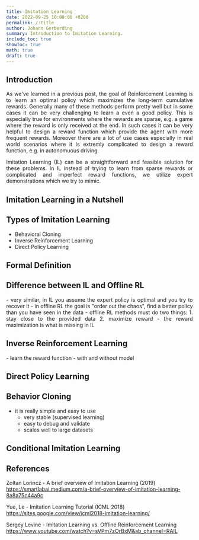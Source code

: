 ```yaml
---
title: Imitation Learning  
date: 2022-09-25 10:00:00 +0200
permalink: /:title
author: Johann Gerberding
summary: Introduction to Imitation Learning.
include_toc: true
showToc: true
math: true
draft: true
---
```


## Introduction

<p align="justify">
As we've learned in a previous post, the goal of Reinforcement Learning is to learn an optimal policy which maximizes the long-term cumulative rewards. Generally many of these methods perform pretty well but in some cases it can be very challenging to learn a even a good policy. This is especially true for environments where the rewards are sparse, e.g. a game where the reward is only received at the end. In such cases it can be very helpful to design a reward function which provide the agent with more frequent rewards. Moreover there are a lot of use cases especially in real world scenarios where it is extremly complicated to design a reward function, e.g. in autonomuous driving.  
</p>

<p align="justify">
Imitation Learning (IL) can be a straightforward and feasible solution for these problems. In IL instead of trying to learn from sparse rewards or complicated and imperfect reward functions, we utilize expert demonstrations which we try to mimic.  
</p>

## Imitation Learning in a Nutshell 

<p align="justify">

</p>

## Types of Imitation Learning 

- Behavioral Cloning 
- Inverse Reinforcement Learning 
- Direct Policy Learning 

## Formal Definition 

<p align="justify">
</p>


## Difference between IL and Offline RL 

<p align="justify">
- very similar, in IL you assume the expert policy is optimal and you try to recover it
- in offline RL the goal is "order out the chaos", find a better policy than you have seen in the data
- offline RL methods must do two things:
	1. stay close to the provided data
	2. maximize reward
- the reward maximization is what is missing in IL    
</p>


## Inverse Reinforcement Learning  

<p align="justify">
- learn the reward function 
- with and without model 
</p>

## Direct Policy Learning  

<p align="justify">

</p>


## Behavior Cloning  

<p align="justify">

- it is really simple and easy to use 
	- very stable (supervised learning)
	- easy to debug and validate 
	- scales well to large datasets 

</p>


## Conditional Imitation Learning  

<p align="justify">
</p>


## References 

Zoltan Lorincz - A brief overview of Imitation Learning (2019) 
https://smartlabai.medium.com/a-brief-overview-of-imitation-learning-8a8a75c44a9c

Yue, Le - Imitation Learning Tutorial (ICML 2018)
https://sites.google.com/view/icml2018-imitation-learning/

Sergey Levine - Imitation Learning vs. Offline Reinforcement Learning 
https://www.youtube.com/watch?v=sVPm7zOrBxM&ab_channel=RAIL

